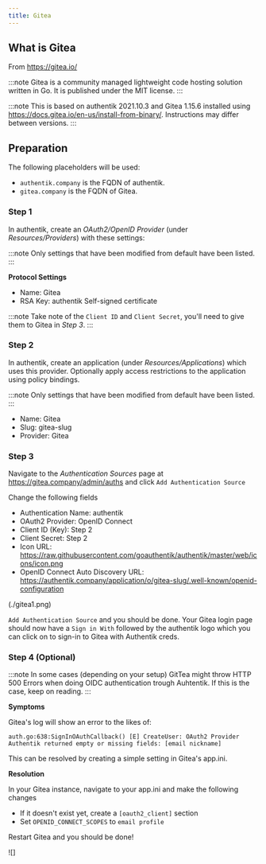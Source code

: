 ```yaml
---
title: Gitea
---
```


## What is Gitea

From https://gitea.io/

:::note
Gitea is a community managed lightweight code hosting solution written in Go. It is published under the MIT license.
:::

:::note
This is based on authentik 2021.10.3 and Gitea 1.15.6 installed using https://docs.gitea.io/en-us/install-from-binary/. Instructions may differ between versions.
:::

## Preparation

The following placeholders will be used:

- `authentik.company` is the FQDN of authentik.
- `gitea.company` is the FQDN of Gitea.

### Step 1

In authentik, create an _OAuth2/OpenID Provider_ (under _Resources/Providers_) with these settings:

:::note
Only settings that have been modified from default have been listed.
:::

**Protocol Settings**
- Name: Gitea
- RSA Key: authentik Self-signed certificate

:::note
Take note of the `Client ID` and `Client Secret`, you'll need to give them to Gitea in _Step 3_.
:::

### Step 2

In authentik, create an application (under _Resources/Applications_) which uses this provider. Optionally apply access restrictions to the application using policy bindings.

:::note
Only settings that have been modified from default have been listed.
:::

- Name: Gitea
- Slug: gitea-slug
- Provider: Gitea

### Step 3

Navigate to the _Authentication Sources_ page at https://gitea.company/admin/auths and click `Add Authentication Source`

Change the following fields

- Authentication Name: authentik
- OAuth2 Provider: OpenID Connect
- Client ID (Key): Step 2
- Client Secret: Step 2
- Icon URL: https://raw.githubusercontent.com/goauthentik/authentik/master/web/icons/icon.png
- OpenID Connect Auto Discovery URL: https://authentik.company/application/o/gitea-slug/.well-known/openid-configuration


(./gitea1.png)

`Add Authentication Source` and you should be done. Your Gitea login page should now have a `Sign in With` followed by the authentik logo which you can click on to sign-in to Gitea with Authentik creds.




### Step 4 (Optional)



:::note
In some cases (depending on your setup) GitTea might throw HTTP 500 Errors when doing OIDC authentication trough Auhtentik.
If this is the case, keep on reading.
:::



__Symptoms__


Gitea's log will show an error to the likes of:

`auth.go:638:SignInOAuthCallback() [E] CreateUser: OAuth2 Provider Authentik returned empty or missing fields: [email nickname]`

This can be resolved by creating a simple setting in Gitea's app.ini.


__Resolution__


In your Gitea instance, navigate to your app.ini and make the following changes

- If it doesn't exist yet, create a `[oauth2_client]` section
- Set `OPENID_CONNECT_SCOPES` to `email profile` 


Restart Gitea and you should be done!


![]
